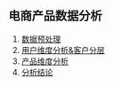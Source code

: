 
## 电商产品数据分析

1. [数据预处理](./数据预处理.html)
2. [用户维度分析&客户分层](https://stephenithub.github.io/Home/产品维度分析.html)
3. [产品维度分析](http://www.baidu.com)
4. [分析结论](https://github.com/stephenithub/Home/edit/gh-pages/docs/分析结论.md)

